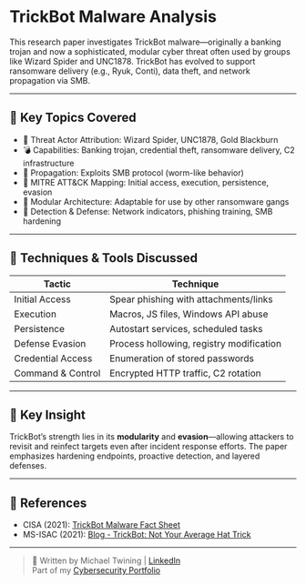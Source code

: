 # TrickBot Malware Analysis

This research paper investigates TrickBot malware—originally a banking trojan and now a sophisticated, modular cyber threat often used by groups like Wizard Spider and UNC1878. TrickBot has evolved to support ransomware delivery (e.g., Ryuk, Conti), data theft, and network propagation via SMB.

---

## 📌 Key Topics Covered

- 👥 Threat Actor Attribution: Wizard Spider, UNC1878, Gold Blackburn
- 💣 Capabilities: Banking trojan, credential theft, ransomware delivery, C2 infrastructure
- 🔁 Propagation: Exploits SMB protocol (worm-like behavior)
- 🧰 MITRE ATT&CK Mapping: Initial access, execution, persistence, evasion
- 🧬 Modular Architecture: Adaptable for use by other ransomware gangs
- 🔐 Detection & Defense: Network indicators, phishing training, SMB hardening

---

## 🔧 Techniques & Tools Discussed

| Tactic                | Technique                                 |
|-----------------------|--------------------------------------------|
| Initial Access        | Spear phishing with attachments/links      |
| Execution             | Macros, JS files, Windows API abuse        |
| Persistence           | Autostart services, scheduled tasks        |
| Defense Evasion       | Process hollowing, registry modification   |
| Credential Access     | Enumeration of stored passwords            |
| Command & Control     | Encrypted HTTP traffic, C2 rotation        |

---

## 🧠 Key Insight

TrickBot’s strength lies in its **modularity** and **evasion**—allowing attackers to revisit and reinfect targets even after incident response efforts. The paper emphasizes hardening endpoints, proactive detection, and layered defenses.

---

## 📎 References

- CISA (2021): [TrickBot Malware Fact Sheet](https://www.cisa.gov/sites/default/files/publications/TrickBot_Fact_Sheet_508.pdf)
- MS-ISAC (2021): [Blog - TrickBot: Not Your Average Hat Trick](https://www.cisecurity.org/insights/blog/trickbot-not-your-average-hat-trick-a-malware-with-multiple-hats)

---

> 📘 Written by Michael Twining | [LinkedIn](https://linkedin.com/in/michael-twining)  
> Part of my [Cybersecurity Portfolio](https://github.com/usrtem/MichaelTwining-Portfolio)
